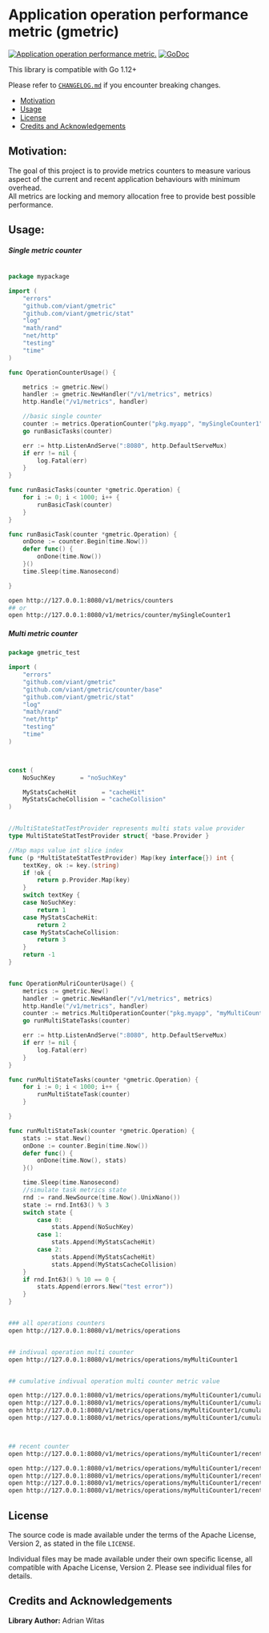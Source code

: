 # Application operation performance metric (gmetric)


[![Application operation performance metric.](https://goreportcard.com/badge/github.com/viant/gmetric)](https://goreportcard.com/report/github.com/viant/gmetric)
[![GoDoc](https://godoc.org/github.com/viant/asc?status.svg)](https://godoc.org/github.com/viant/gmetric)

This library is compatible with Go 1.12+

Please refer to [`CHANGELOG.md`](CHANGELOG.md) if you encounter breaking changes.

- [Motivation](#Motivation)
- [Usage](#Usage)
- [License](#License)
- [Credits and Acknowledgements](#Credits-and-Acknowledgements)


<a name="Motivation"></a>
## Motivation:

The goal of this project is to provide metrics counters to measure various aspect of the current and recent application behaviours with minimum overhead.  
All metrics are locking and memory allocation free to provide best possible performance.

<a name="Usage"></a>

## Usage:

##### Single metric counter


```go

package mypackage

import (
	"errors"
	"github.com/viant/gmetric"
	"github.com/viant/gmetric/stat"
	"log"
	"math/rand"
	"net/http"
	"testing"
	"time"
)

func OperationCounterUsage() {

	metrics := gmetric.New()
	handler := gmetric.NewHandler("/v1/metrics", metrics)
	http.Handle("/v1/metrics", handler)

	//basic single counter
	counter := metrics.OperationCounter("pkg.myapp", "mySingleCounter1", "my description", time.Microsecond, time.Minute, 2)
	go runBasicTasks(counter)

	err := http.ListenAndServe(":8080", http.DefaultServeMux)
	if err != nil {
		log.Fatal(err)
	}
}

func runBasicTasks(counter *gmetric.Operation) {
	for i := 0; i < 1000; i++ {
		runBasicTask(counter)
	}
}

func runBasicTask(counter *gmetric.Operation) {
	onDone := counter.Begin(time.Now())
	defer func() {
		onDone(time.Now())
	}()
	time.Sleep(time.Nanosecond)

}

```

```bash
open http://127.0.0.1:8080/v1/metrics/counters
## or 
open http://127.0.0.1:8080/v1/metrics/counter/mySingleCounter1
```

##### Multi metric counter




```go
package gmetric_test

import (
	"errors"
	"github.com/viant/gmetric"
	"github.com/viant/gmetric/counter/base"
	"github.com/viant/gmetric/stat"
	"log"
	"math/rand"
	"net/http"
	"testing"
	"time"
)



const (
	NoSuchKey       = "noSuchKey"

	MyStatsCacheHit       = "cacheHit"
	MyStatsCacheCollision = "cacheCollision"
)


//MultiStateStatTestProvider represents multi stats value provider
type MultiStateStatTestProvider struct{ *base.Provider }

//Map maps value int slice index
func (p *MultiStateStatTestProvider) Map(key interface{}) int {
	textKey, ok := key.(string)
	if !ok {
		return p.Provider.Map(key)
	}
	switch textKey {
	case NoSuchKey:
		return 1
	case MyStatsCacheHit:
		return 2
	case MyStatsCacheCollision:
		return 3
	}
	return -1
}


func OperationMulriCounterUsage() {
	metrics := gmetric.New()
	handler := gmetric.NewHandler("/v1/metrics", metrics)
	http.Handle("/v1/metrics", handler)
	counter := metrics.MultiOperationCounter("pkg.myapp", "myMultiCounter1", "my description", time.Microsecond, time.Minute, 2, &MultiStateStatTestProvider{})
	go runMultiStateTasks(counter)

	err := http.ListenAndServe(":8080", http.DefaultServeMux)
	if err != nil {
		log.Fatal(err)
	}
}

func runMultiStateTasks(counter *gmetric.Operation) {
	for i := 0; i < 1000; i++ {
		runMultiStateTask(counter)
	}

}

func runMultiStateTask(counter *gmetric.Operation) {
	stats := stat.New()
	onDone := counter.Begin(time.Now())
	defer func() {
		onDone(time.Now(), stats)
	}()

	time.Sleep(time.Nanosecond)
	//simulate task metrics state
	rnd := rand.NewSource(time.Now().UnixNano())
	state := rnd.Int63() % 3
	switch state {
		case 0:
			stats.Append(NoSuchKey)
		case 1:
			stats.Append(MyStatsCacheHit)
		case 2:
			stats.Append(MyStatsCacheHit)
			stats.Append(MyStatsCacheCollision)
	}
	if rnd.Int63() % 10 == 0 {
		stats.Append(errors.New("test error"))
	}
}
```

```bash

### all operations counters
open http://127.0.0.1:8080/v1/metrics/operations


## indivual operation multi counter
open http://127.0.0.1:8080/v1/metrics/operations/myMultiCounter1


## cumulative indivual operation multi counter metric value

open http://127.0.0.1:8080/v1/metrics/operations/myMultiCounter1/cumulative/counter
open http://127.0.0.1:8080/v1/metrics/operations/myMultiCounter1/cumulative/error
open http://127.0.0.1:8080/v1/metrics/operations/myMultiCounter1/cumulative/noSuchKey
open http://127.0.0.1:8080/v1/metrics/operations/myMultiCounter1/cumulative/cacheCollision



## recent counter 
open http://127.0.0.1:8080/v1/metrics/operations/myMultiCounter1/recent/counter

open http://127.0.0.1:8080/v1/metrics/operations/myMultiCounter1/recent/counter
open http://127.0.0.1:8080/v1/metrics/operations/myMultiCounter1/recent/error
open http://127.0.0.1:8080/v1/metrics/operations/myMultiCounter1/recent/noSuchKey
open http://127.0.0.1:8080/v1/metrics/operations/myMultiCounter1/recent/cacheCollision
```

<a name="License"></a>
## License

The source code is made available under the terms of the Apache License, Version 2, as stated in the file `LICENSE`.

Individual files may be made available under their own specific license,
all compatible with Apache License, Version 2. Please see individual files for details.


<a name="Credits-and-Acknowledgements"></a>

##  Credits and Acknowledgements

**Library Author:** Adrian Witas

